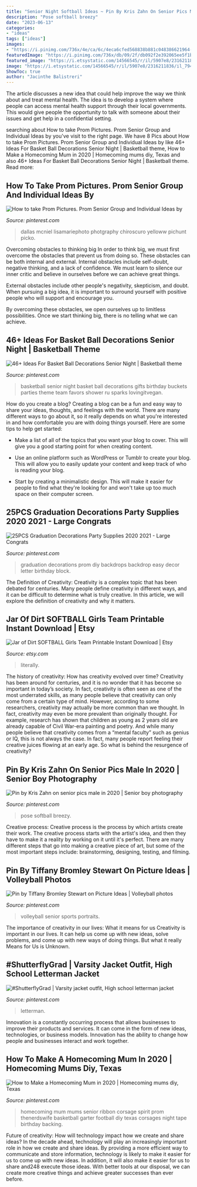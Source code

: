 ```yaml
---
title: "Senior Night Softball Ideas ~ Pin By Kris Zahn On Senior Pics Male In 2020"
description: "Pose softball breezy"
date: "2023-06-13"
categories:
- "ideas"
tags: ["ideas"]
images:
- "https://i.pinimg.com/736x/4e/ca/6c/4eca6cfed568838b881c048386621964--shutterfly-to-win.jpg"
featuredImage: "https://i.pinimg.com/736x/db/09/2f/db092f2e392065ee5f1b00af1f4164f1.jpg"
featured_image: "https://i.etsystatic.com/14566545/r/il/5907e8/2316211836/il_794xN.2316211836_fqwk.jpg"
image: "https://i.etsystatic.com/14566545/r/il/5907e8/2316211836/il_794xN.2316211836_fqwk.jpg"
ShowToc: true
author: "Jacinthe Balistreri"
---
```



The article discusses a new idea that could help improve the way we think about and treat mental health. The idea is to develop a system where people can access mental health support through their local governments. This would give people the opportunity to talk with someone about their issues and get help in a confidential setting.

	

		
searching about How to take Prom Pictures. Prom Senior Group and Individual Ideas by you've visit to the right page. We have 8 Pics about How to take Prom Pictures. Prom Senior Group and Individual Ideas by like 46+ Ideas For Basket Ball Decorations Senior Night | Basketball theme, How to Make a Homecoming Mum in 2020 | Homecoming mums diy, Texas and also 46+ Ideas For Basket Ball Decorations Senior Night | Basketball theme. Read more:
		
    
## How To Take Prom Pictures. Prom Senior Group And Individual Ideas By

<img loading=lazy src="https://i.pinimg.com/736x/a8/ab/21/a8ab2141dc173aa0596d40934cc30888.jpg" onerror="this.onerror=null;this.src='https://tse1.mm.bing.net/th?id=OIP.uqsVvbE-HyAFhzuK0AJv1QHaO0&amp;pid=15.1';" alt="How to take Prom Pictures. Prom Senior Group and Individual Ideas by">

_Source: pinterest.com_

>dallas mcniel lisamariephoto photgraphy chiroscuro yelloww pichunt picko. 

	

Overcoming obstacles to thinking big
In order to think big, we must first overcome the obstacles that prevent us from doing so. These obstacles can be both internal and external.
Internal obstacles include self-doubt, negative thinking, and a lack of confidence. We must learn to silence our inner critic and believe in ourselves before we can achieve great things.

External obstacles include other people's negativity, skepticism, and doubt. When pursuing a big idea, it is important to surround yourself with positive people who will support and encourage you.

By overcoming these obstacles, we open ourselves up to limitless possibilities. Once we start thinking big, there is no telling what we can achieve.

    
## 46+ Ideas For Basket Ball Decorations Senior Night | Basketball Theme

<img loading=lazy src="https://i.pinimg.com/736x/6a/0d/d0/6a0dd0fa5849d3d893242413d2028c8b.jpg" onerror="this.onerror=null;this.src='https://tse4.mm.bing.net/th?id=OIP.4YVLSDxT28swSzrjquSHmgAAAA&amp;pid=15.1';" alt="46+ Ideas For Basket Ball Decorations Senior Night | Basketball theme">

_Source: pinterest.com_

>basketball senior night basket ball decorations gifts birthday buckets parties theme team favors shower ru sparks lovingitvegan. 

	

How do you create a blog?
Creating a blog can be a fun and easy way to share your ideas, thoughts, and feelings with the world. There are many different ways to go about it, so it really depends on what you're interested in and how comfortable you are with doing things yourself. Here are some tips to help get started: 
- Make a list of all of the topics that you want your blog to cover. This will give you a good starting point for when creating content.

- Use an online platform such as WordPress or Tumblr to create your blog. This will allow you to easily update your content and keep track of who is reading your blog.

- Start by creating a minimalistic design. This will make it easier for people to find what they're looking for and won't take up too much space on their computer screen.

    
## 25PCS Graduation Decorations Party Supplies 2020 2021 - Large Congrats

<img loading=lazy src="https://i.pinimg.com/736x/83/54/a5/8354a538adbb252ad879fde9fac18677.jpg" onerror="this.onerror=null;this.src='https://tse3.mm.bing.net/th?id=OIP.t5nzs7T6uPTpNEb91elhUwHaJ4&amp;pid=15.1';" alt="25PCS Graduation Decorations Party Supplies 2020 2021 - Large Congrats">

_Source: pinterest.com_

>graduation decorations prom diy backdrops backdrop easy decor letter birthday block. 

	

The Definition of Creativity:
Creativity is a complex topic that has been debated for centuries. Many people define creativity in different ways, and it can be difficult to determine what is truly creative. In this article, we will explore the definition of creativity and why it matters.

    
## Jar Of Dirt SOFTBALL Girls Team Printable Instant Download | Etsy

<img loading=lazy src="https://i.etsystatic.com/14566545/r/il/5907e8/2316211836/il_794xN.2316211836_fqwk.jpg" onerror="this.onerror=null;this.src='https://tse2.mm.bing.net/th?id=OIP.p71mbZ_48dZdQr77iKd2rAHaJ4&amp;pid=15.1';" alt="Jar of Dirt SOFTBALL Girls Team Printable Instant Download | Etsy">

_Source: etsy.com_

>literally. 

	

The history of creativity: How has creativity evolved over time?
Creativity has been around for centuries, and it is no wonder that it has become so important in today’s society. In fact, creativity is often seen as one of the most underrated skills, as many people believe that creativity can only come from a certain type of mind. However, according to some researchers, creativity may actually be more common than we thought. In fact, creativity may even be more prevalent than originally thought. For example, research has shown that children as young as 2 years old are already capable of Civil War-era painting and poetry. And while many people believe that creativity comes from a “mental faculty” such as genius or IQ, this is not always the case. In fact, many people report feeling their creative juices flowing at an early age. So what is behind the resurgence of creativity?

    
## Pin By Kris Zahn On Senior Pics Male In 2020 | Senior Boy Photography

<img loading=lazy src="https://i.pinimg.com/736x/db/09/2f/db092f2e392065ee5f1b00af1f4164f1.jpg" onerror="this.onerror=null;this.src='https://tse2.mm.bing.net/th?id=OIP.e3jG8L5PaGQNM51K608ZbwHaLK&amp;pid=15.1';" alt="Pin by Kris Zahn on senior pics male in 2020 | Senior boy photography">

_Source: pinterest.com_

>pose softball breezy. 

	

Creative process:
Creative process is the process by which artists create their work. The creative process starts with the artist's idea, and then they have to make it a reality by working on it until it's perfect. There are many different steps that go into making a creative piece of art, but some of the most important steps include: brainstorming, designing, testing, and filming.

    
## Pin By Tiffany Bromley Stewart On Picture Ideas | Volleyball Photos

<img loading=lazy src="https://i.pinimg.com/736x/69/91/de/6991defd0f929083478dc4cc91a32a1d.jpg" onerror="this.onerror=null;this.src='https://tse3.mm.bing.net/th?id=OIP.OZudxQA2r8VnZrHKyUYomAHaLH&amp;pid=15.1';" alt="Pin by Tiffany Bromley Stewart on Picture Ideas | Volleyball photos">

_Source: pinterest.com_

>volleyball senior sports portraits. 

	

The importance of creativity in our lives: What it means for us
Creativity is important in our lives. It can help us come up with new ideas, solve problems, and come up with new ways of doing things. But what it really Means for Us is Unknown.

    
## #ShutterflyGrad | Varsity Jacket Outfit, High School Letterman Jacket

<img loading=lazy src="https://i.pinimg.com/736x/4e/ca/6c/4eca6cfed568838b881c048386621964--shutterfly-to-win.jpg" onerror="this.onerror=null;this.src='https://tse2.mm.bing.net/th?id=OIP.LWUOI04Y1c3owVfB3UDdCAHaLH&amp;pid=15.1';" alt="#ShutterflyGrad | Varsity jacket outfit, High school letterman jacket">

_Source: pinterest.com_

>letterman. 

	

Innovation is a constantly occurring process that allows businesses to improve their products and services. It can come in the form of new ideas, technologies, or business models. Innovation has the ability to change how people and businesses interact and work together.

    
## How To Make A Homecoming Mum In 2020 | Homecoming Mums Diy, Texas

<img loading=lazy src="https://i.pinimg.com/736x/ef/74/2b/ef742b2308d1e0e5ba9597a1755fff18.jpg" onerror="this.onerror=null;this.src='https://tse4.mm.bing.net/th?id=OIP.j_F9OVUfy1tFXev9ClG8fgHaLH&amp;pid=15.1';" alt="How to Make a Homecoming Mum in 2020 | Homecoming mums diy, Texas">

_Source: pinterest.com_

>homecoming mum mums senior ribbon corsage spirit prom thenerdswife basketball garter football diy texas corsages night tape birthday backing. 

	

Future of creativity: How will technology impact how we create and share ideas?
In the decade ahead, technology will play an increasingly important role in how we create and share ideas. By providing a more efficient way to communicate and store information, technology is likely to make it easier for us to come up with new ideas. In addition, it will also make it easier for us to share and248
execute those ideas. With better tools at our disposal, we can create more creative things and achieve greater successes than ever before.

